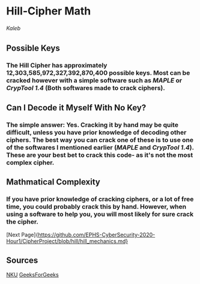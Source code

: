 # Hill-Cipher Math
###### Kaleb

## Possible Keys
### The Hill Cipher has approximately __12,303,585,972,327,392,870,400__ possible keys. Most can be cracked however with a simple software such as *MAPLE* or *CrypTool 1.4* (Both softwares made to crack ciphers).

## Can I Decode it Myself With No Key?
### The simple answer: __Yes__. Cracking it by hand may be quite difficult, unless you have prior knowledge of decoding other ciphers. The best way you can crack one of these is to use one of the softwares I mentioned earlier (*MAPLE* and *CrypTool 1.4*). These are your best bet to crack this code- as it's not the most complex cipher.

## Mathmatical Complexity
### If you have prior knowledge of cracking ciphers, or a lot of free time, you could probably crack this by hand. However, when using a software to help you, you will most likely for sure crack the cipher.


[Next Page]{https://github.com/EPHS-CyberSecurity-2020-Hour1/CipherProject/blob/hill/hill_mechanics.md}

## Sources
[NKU](https://www.nku.edu/~christensen/092mat483%20hill%20cipher.pdf)
[GeeksForGeeks](https://www.geeksforgeeks.org/hill-cipher/)
